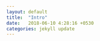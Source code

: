 ```yaml
---
layout: default
title:  "Intro"
date:   2018-06-10 4:28:16 +0530
categories: jekyll update
---
```



